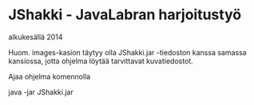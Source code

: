 JShakki - JavaLabran harjoitustyö
=================================
alkukesällä 2014

Huom.
images-kasion täytyy olla JShakki.jar -tiedoston kanssa samassa kansiossa, jotta ohjelma löytää tarvittavat kuvatiedostot.

Ajaa ohjelma komennolla

java -jar JShakki.jar




